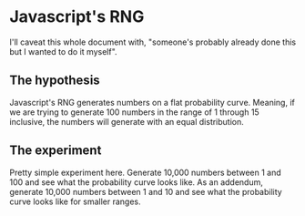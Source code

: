 # Javascript's RNG

I'll caveat this whole document with, "someone's probably already done this but I wanted to do it myself".

## The hypothesis

Javascript's RNG generates numbers on a flat probability curve. Meaning, if we are trying to generate 100 numbers in the range of 1 through 15 inclusive, the numbers will generate with an equal distribution.

## The experiment

Pretty simple experiment here. Generate 10,000 numbers between 1 and 100 and see what the probability curve looks like. As an addendum, generate 10,000 numbers between 1 and 10 and see what the probability curve looks like for smaller ranges.
